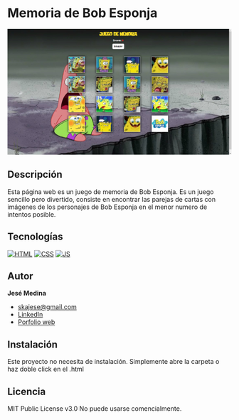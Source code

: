 # Memoria de Bob Esponja 
![Imagen del proyecto](https://github.com/JeseMedina/Juego-Memoria-Bob-Esponja/blob/main/images/bob-esponja.jpg?raw=true)

## Descripción

Esta página web es un juego de memoria de Bob Esponja. Es un juego sencillo pero divertido, consiste en encontrar las parejas de cartas con imágenes de los personajes de Bob Esponja en el menor numero de intentos posible.

## Tecnologías
[![HTML](https://img.shields.io/badge/HTML5-E34F26?style=for-the-badge&logo=html5&logoColor=white)](https://es.wikipedia.org/wiki/HTML5)
[![CSS](https://img.shields.io/badge/CSS3-1572B6?style=for-the-badge&logo=css3&logoColor=white)](https://es.wikipedia.org/wiki/CSS)
[![JS](https://img.shields.io/badge/JavaScript-F7DF1E?style=for-the-badge&logo=javascript&logoColor=black)](https://es.wikipedia.org/wiki/JavaScript)

## Autor
**Jesé Medina**

* [skajese@gmail.com](skajese@gmail.com)
* [LinkedIn](https://www.linkedin.com/in/jesemedina/?original_referer=)
* [Porfolio web]()

## Instalación 
Este proyecto no necesita de instalación. Simplemente abre la carpeta o haz doble click en el .html

## Licencia
MIT Public License v3.0
No puede usarse comencialmente.
